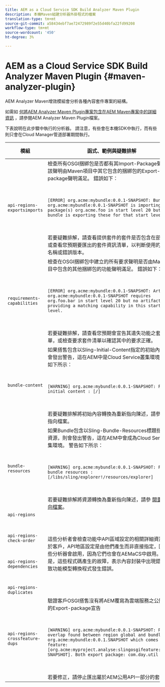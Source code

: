 ```yaml
---
title: AEM as a Cloud Service SDK Build Analyzer Maven Plugin
description: 本機Maven組建分析器外掛程式的檔案
translation-type: tm+mt
source-git-commit: a58434ebf7ae72472989f2e55d40bfa22fd99208
workflow-type: tm+mt
source-wordcount: '450'
ht-degree: 3%

---
```



# AEM as a Cloud Service SDK Build Analyzer Maven Plugin {#maven-analyzer-plugin}

AEM Analyzer Maven增效模組會分析各種內容套件專案的結構。

如需如 [何將AEM Analyzer Maven Plugin專案包含在AEM Maven專案中的詳細資訊](https://github.com/adobe/aemanalyser-maven-plugin/blob/main/aemanalyser-maven-plugin/README.md) ，請參閱AEM Analyzer Maven Plugin檔案。

下表說明在此步驟中執行的分析器。 請注意，有些會在本機SDK中執行，而有些則只會在Cloud Manager管道部署期間執行。

| 模組 | 函式、範例與疑難排解 | 本機SDK | Cloud Manager |
|---|---|---|---|
| `api-regions-exportsimports` | 檢查所有OSGI捆綁包是否都有其Import-Package聲明，該聲明由Maven項目中其它包含的捆綁包的Export-package聲明滿足。 錯誤如下： <p> </p> `[ERROR] org.acme:mybundle:0.0.1-SNAPSHOT: Bundle org.acme:mybundle:0.0.1-SNAPSHOT is importing package(s) org.acme.foo in start level 20 but no bundle is exporting these for that start level.`<p> </p>若要疑難排解，請查看提供套件的套件是否包含在部署中，或查看您預期要匯出的套件資訊清單，以判斷使用的是錯誤名稱或錯誤版本。 | 是 | 是 |
| `requirements-capabilities` | 檢查在OSGI捆綁包中建立的所有要求聲明是否由Maven項目中包含的其他捆綁包的功能聲明滿足。 錯誤如下： <p> </p> `[ERROR] org.acme:mybundle:0.0.1-SNAPSHOT: Artifact org.acme:mybundle:0.0.1-SNAPSHOT requires org.foo.bar in start level 20 but no artifact is providing a matching capability in this start level.`<p> </p> 若要疑難排解，請查看您預期會宣告其遺失功能之套件清單，或檢查要求套件清單以確認其中的要求正確。 | 是 | 是 |
| `bundle-content` | 如果搭售包含以Sling-Initial-Content指定的初始內容，則會發出警告，這在AEM中是Cloud Service叢集環境。 警告如下所示： <p> </p> `[WARNING] org.acme:mybundle:0.0.1-SNAPSHOT: Found initial content : [/]` <p> </p>若要疑難排解將初始內容轉換為重新指向陳述，請參閱重新指向檔案。 | 是 | 是 |
| `bundle-resources` | 如果Bundle包含以Sling-Bundle-Resources標題指定的資源，則會發出警告，這在AEM中會成為Cloud Service叢集環境。 警告如下所示：<p> </p> `[WARNING] org.acme:mybundle:0.0.1-SNAPSHOT: Found bundle resources : [/libs/sling/explorer!/resources/explorer]`<p> </p> 若要疑難排解將資源轉換為重新指向陳述，請參 [閱重新指向檔案](https://experienceleague.adobe.com/docs/experience-manager-cloud-service/implementing/developing/aem-project-content-package-structure.html?lang=en#repo-init)。 | 是 | 是 |
| `api-regions`<p> </p>`api-regions-check-order`<p> </p>`api-regions-dependencies`<p> </p>`api-regions-duplicates` | 這些分析者會檢查功能中API區域設定的相關詳細資訊。 對於客戶，API地區設定是由他們產生而非直接指定，因此這些分析器會啟用，因為它們也會在AEMaCS中啟用。 但是，這些程式碼產生的故障，表示內容封裝中出現錯誤，導致功能模型轉換程式發生錯誤。 | 是 | 是 |
| `api-regions-crossfeature-dups` | 驗證客戶OSGI搭售沒有將AEM覆寫為雲端服務之公開API的Export-package宣告<p> </p>`[WARNING] org.acme:mybundle:0.0.1-SNAPSHOT: Package overlap found between region global and bundle org.acme:mybundle:0.0.1.SNAPSHOT which comes from feature: [org.acme:myproject.analyse:slingosgifeature:0.0.1-SNAPSHOT]. Both export package: com.day.util`<p> </p>若要修正，請停止匯出屬於AEM公用API一部分的套件。 | 是 | 是 |